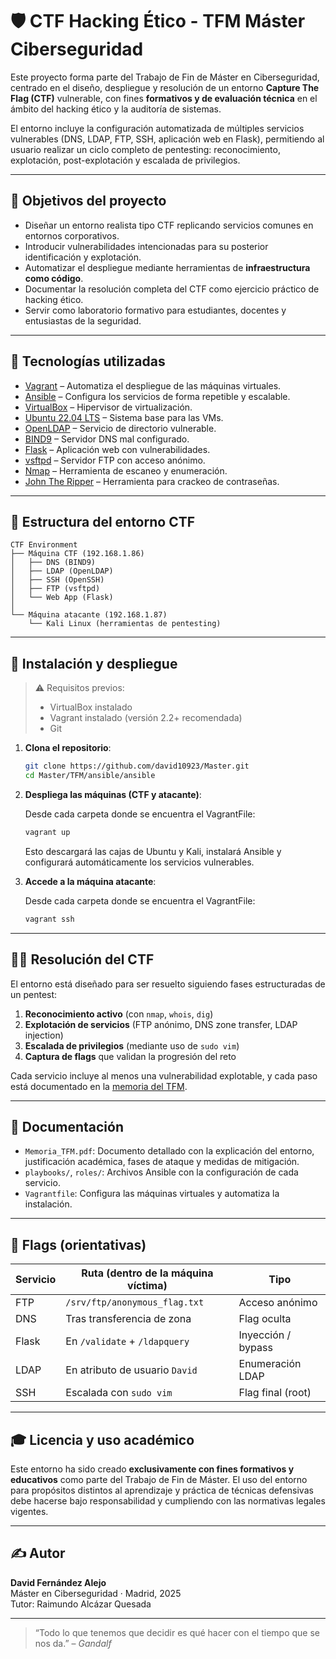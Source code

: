 
# 🛡️ CTF Hacking Ético - TFM Máster Ciberseguridad

Este proyecto forma parte del Trabajo de Fin de Máster en Ciberseguridad, centrado en el diseño, despliegue y resolución de un entorno **Capture The Flag (CTF)** vulnerable, con fines **formativos y de evaluación técnica** en el ámbito del hacking ético y la auditoría de sistemas.

El entorno incluye la configuración automatizada de múltiples servicios vulnerables (DNS, LDAP, FTP, SSH, aplicación web en Flask), permitiendo al usuario realizar un ciclo completo de pentesting: reconocimiento, explotación, post-explotación y escalada de privilegios.

---

## 🎯 Objetivos del proyecto

- Diseñar un entorno realista tipo CTF replicando servicios comunes en entornos corporativos.
- Introducir vulnerabilidades intencionadas para su posterior identificación y explotación.
- Automatizar el despliegue mediante herramientas de **infraestructura como código**.
- Documentar la resolución completa del CTF como ejercicio práctico de hacking ético.
- Servir como laboratorio formativo para estudiantes, docentes y entusiastas de la seguridad.

---

## 🧰 Tecnologías utilizadas

- [Vagrant](https://www.vagrantup.com/) – Automatiza el despliegue de las máquinas virtuales.
- [Ansible](https://www.ansible.com/) – Configura los servicios de forma repetible y escalable.
- [VirtualBox](https://www.virtualbox.org/) – Hipervisor de virtualización.
- [Ubuntu 22.04 LTS](https://ubuntu.com/download/desktop) – Sistema base para las VMs.
- [OpenLDAP](https://www.openldap.org/) – Servicio de directorio vulnerable.
- [BIND9](https://bind9.readthedocs.io/) – Servidor DNS mal configurado.
- [Flask](https://flask.palletsprojects.com/) – Aplicación web con vulnerabilidades.
- [vsftpd](https://security.appspot.com/vsftpd.html) – Servidor FTP con acceso anónimo.
- [Nmap](https://nmap.org/) – Herramienta de escaneo y enumeración.
- [John The Ripper](https://www.openwall.com/john/) – Herramienta para crackeo de contraseñas.

---

## 🧱 Estructura del entorno CTF

```
CTF Environment
├── Máquina CTF (192.168.1.86)
│   ├── DNS (BIND9)
│   ├── LDAP (OpenLDAP)
│   ├── SSH (OpenSSH)
│   ├── FTP (vsftpd)
│   └── Web App (Flask)
│
└── Máquina atacante (192.168.1.87)
    └── Kali Linux (herramientas de pentesting)
```

---

## 🚀 Instalación y despliegue

> ⚠️ Requisitos previos:  
> - VirtualBox instalado  
> - Vagrant instalado (versión 2.2+ recomendada)  
> - Git

1. **Clona el repositorio**:

   ```bash
   git clone https://github.com/david10923/Master.git
   cd Master/TFM/ansible/ansible
   ```

2. **Despliega las máquinas (CTF y atacante)**:

   Desde cada carpeta donde se encuentra el VagrantFile: 
   ```bash
   vagrant up
   ```

   Esto descargará las cajas de Ubuntu y Kali, instalará Ansible y configurará automáticamente los servicios vulnerables.

3. **Accede a la máquina atacante**:

   Desde cada carpeta donde se encuentra el VagrantFile:
   ```bash
   vagrant ssh
   ```

---

## 🕵️‍♂️ Resolución del CTF

El entorno está diseñado para ser resuelto siguiendo fases estructuradas de un pentest:

1. **Reconocimiento activo** (con `nmap`, `whois`, `dig`)
2. **Explotación de servicios** (FTP anónimo, DNS zone transfer, LDAP injection)
3. **Escalada de privilegios** (mediante uso de `sudo vim`)
4. **Captura de flags** que validan la progresión del reto

Cada servicio incluye al menos una vulnerabilidad explotable, y cada paso está documentado en la [memoria del TFM](./Memoria_TFM.pdf).

---

## 📘 Documentación

- `Memoria_TFM.pdf`: Documento detallado con la explicación del entorno, justificación académica, fases de ataque y medidas de mitigación.
- `playbooks/`, `roles/`: Archivos Ansible con la configuración de cada servicio.
- `Vagrantfile`: Configura las máquinas virtuales y automatiza la instalación.

---

## 🔐 Flags (orientativas)

| Servicio  | Ruta (dentro de la máquina víctima) | Tipo                |
|-----------|--------------------------------------|---------------------|
| FTP       | `/srv/ftp/anonymous_flag.txt`        | Acceso anónimo      |
| DNS       | Tras transferencia de zona           | Flag oculta         |
| Flask     | En `/validate` + `/ldapquery`        | Inyección / bypass  |
| LDAP      | En atributo de usuario `David`       | Enumeración LDAP    |
| SSH       | Escalada con `sudo vim`              | Flag final (root)   |

---

## 🎓 Licencia y uso académico

Este entorno ha sido creado **exclusivamente con fines formativos y educativos** como parte del Trabajo de Fin de Máster. El uso del entorno para propósitos distintos al aprendizaje y práctica de técnicas defensivas debe hacerse bajo responsabilidad y cumpliendo con las normativas legales vigentes.

---

## ✍️ Autor

**David Fernández Alejo**  
Máster en Ciberseguridad · Madrid, 2025  
Tutor: Raimundo Alcázar Quesada

---

> “Todo lo que tenemos que decidir es qué hacer con el tiempo que se nos da.” – *Gandalf*
